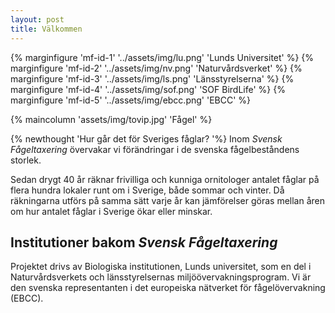 ```yaml
---
layout: post
title: Välkommen
---
```


{% marginfigure 'mf-id-1' '../assets/img/lu.png' 'Lunds Universitet' %}
{% marginfigure 'mf-id-2' '../assets/img/nv.png' 'Naturvårdsverket' %}
{% marginfigure 'mf-id-3' '../assets/img/ls.png' 'Länsstyrelserna' %}
{% marginfigure 'mf-id-4' '../assets/img/sof.png' 'SOF BirdLife' %}
{% marginfigure 'mf-id-5' '../assets/img/ebcc.png' 'EBCC' %}

{% maincolumn 'assets/img/tovip.jpg' 'Fågel' %}

{% newthought 'Hur går det för Sveriges fåglar? '%} Inom *Svensk Fågeltaxering* övervakar vi förändringar i de svenska fågelbeståndens storlek. 

Sedan drygt 40 år räknar frivilliga och kunniga ornitologer antalet fåglar på flera hundra lokaler runt om i Sverige, både sommar och vinter. Då räkningarna utförs på samma sätt varje år kan jämförelser göras mellan åren om hur antalet fåglar i Sverige ökar eller minskar. 

## Institutioner bakom *Svensk Fågeltaxering*

Projektet drivs av Biologiska institutionen, Lunds universitet, som en del i Naturvårdsverkets och länsstyrelsernas miljöövervakningsprogram. Vi är den svenska representanten i det europeiska nätverket för fågelövervakning (EBCC).

